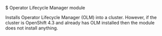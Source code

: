 $ Operator Lifecycle Manager module

Installs Operator Lifecycle Manager (OLM) into a cluster. However, if the cluster is OpenShift 4.3
and already has OLM installed then the module does not install anything.